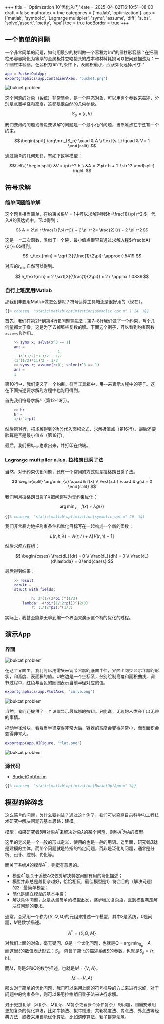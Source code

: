 +++
title = 'Optimization 101优化入门'
date = 2025-04-02T16:10:51+08:00
draft = false
mathkatex = true
categories = ['matlab', 'optimization']
tags = ['matlab', 'symbolic', 'Lagrange multiplier', 'syms', 'assume', 'diff',  'subs',  'solve','assert', 'pretty', 'vpa']
toc = true
tocBorder = true
+++

## 一个简单的问题

一个非常简单的问题，如何用最少的材料做一个容积为1m³的圆柱形容器？在把圆柱形容器简化为等厚的金属板并忽略接头的成本和材料耗损可以把问题描述为：一个圆柱体容器，在容积为1m³的条件下，表面积最小，应该如何选择尺寸？

```matlab
app = BucketOptApp;
exportgraphics(app.ContainerAxes, "bucket.png")
```

![bukcet problem](/matlab/optimization/bucket.png)

这个问题的对象（系统）非常简单，是一个静态对象，可以用两个参数来描述，分别是底面半径和高度，这都是很自然的几何参数。

$$
S_p = \{r, h\}
$$

我们要问的问题或者说要求解的问题是一个最小化的问题，当然难点在于还有一个约束。

$$
\begin{split}
\arg\min_{S_p} \quad & A \\
\text{s.t.} \quad & V = 1
\end{split}
$$

通过简单的几何知识，有如下数学模型：

$$\left\{
\begin{split}
&V = \pi r^2 h \\
&A = 2\pi r h + 2 \pi r^2
\end{split}
\right.
$$

## 符号求解

### 简单问题简单解

这个题目相当简单，在约束关系$V=1$中可以求解得到$h=\frac{1}{\pi r^2}$，代入$A$的表达式中，可以得到：

$$
A = 2\pi r \frac{1}{\pi r^2} + 2 \pi r^2= \frac{2}{r} + 2 \pi r^2
$$

这是一个二次函数，类似于一个碗，最小值点很容易通过求解方程$\frac{dA}{dr}=0$得到。

$$
r_\text{min} = \sqrt[3]{\frac{1}{2\pi}} \approx 0.5419
$$

对应的$h_\text{min}$自然可以得到。

$$
h_\text{min} = 2 \sqrt[3]{\frac{1}{2\pi}} = 2 r  \approx 1.0839
$$

### 自行上难度用Matlab

那我们非要用Matlab做怎么整呢？符号运算工具箱还是很好用的（现在）。

```matlab
{{% codeseg  "static\matlab\optimization\symbolic_opt.m" 1 24  %}}
```

首先，我们在第2行到第4行把问题输进去；第7~8行我们做了一个约束，两个几何量都大于零，这是为了去掉那些复数的解。下面这个例子，可以看到约束函数`assume`的作用。

```matlab
    >> syms x; solve(x^3 == 1)
    ans =
                        1
    - (3^(1/2)*1i)/2 - 1/2
    (3^(1/2)*1i)/2 - 1/2
    >> syms r; assume(r>0); solve(r^3 == 1)
    ans =
    1
```

第10行中，我们定义了一个约束。符号工具箱中，用`==`来表示方程中的等于。这在下面描述要求解的方程中也能用得到。

首先我们符号求解$h$（第12-13行）。

```matlab
    >> hr
    hr =
    1/(r^2*pi)
```

然后第14行，把求解得到的$h(r)$代入面积公式，求解极值点（第16行），最后还要验算是否是最小值点（第18行）。

最后，我们把$h_\text{min}$也求出来，并打印在终端。

### Lagrange multiplier a.k.a. 拉格朗日乘子法

当然，对于约束优化问题，还有一个常用的方式就是拉格朗日乘子法。

$$
\begin{split}
\arg\min_{x} \quad & f(x) \\
\text{s.t.} \quad & g(x) = 0
\end{split}
$$

我们利用拉格朗日乘子$\lambda$把问题写为无约束优化：

$$
\arg\min_{x} \quad  f(x) + \lambda g(x)
$$

```matlab
{{% codeseg  "static\matlab\optimization\symbolic_opt.m" 26  %}}
```

我们非常暴力地把约束条件和优化目标写在一起构成一个新的函数：

$$
L(r, h, \lambda) = A(r, h) + \lambda \left[V(r, h) - 1\right]
$$

然后求解方程组：

$$
\begin{cases}
\frac{dL}{dr} = 0 \\
\frac{dL}{dh} = 0 \\
\frac{dL}{d\lambda} = 0
\end{cases}
$$

最后得到结果：

```matlab
    >> result
    result = 
    struct with fields:

            h: 2*(1/(2*pi))^(1/3)
        lambda: -4*pi*(1/(2*pi))^(2/3)
            r: (1/(2*pi))^(1/3)
```

实际上，我甚至能够无聊到编一个界面来演示这个桶的优化的过程。


## 演示App

### 界面

![bukcet problem](/matlab/optimization/bucketopt.png)

在这个界面里，我们可以用滑块来调节容器的底面半径，界面上同步显示容器的形状，和高度、表面积的值。UI右边是一个坐标系，分别绘制高度和面积曲线，调节过程中，红色与蓝色的圈圈表示当前半径对应的值。

```matlab
exportgraphics(app.PlotAxes, "curve.png")
```

![bukcet problem](/matlab/optimization/curve.png)

当然，我们还提供了一个设置显示最优解的按钮。只能说，无聊的人类会干出无聊的事情。

拖动半径滑块，看看当半径变得非常大后，容器的高度会变得非常小，而表面积会变得非常大。

```matlab
exportapp(app.UIFigure, "flat.png")
```

![bukcet problem](/matlab/optimization/flat.png)

### 源代码

- [BucketOptApp.m](/matlab/optimization/BucketOptApp.m)


```matlab
{{% codeseg  "static\matlab\optimization\BucketOptApp.m" %}}
```

## 模型的碎碎念

这么简单的问题，为什么要纠结？通过这个例子，我们可以窥见目前科学和工程技术研究中解决问题的基本思路：建模。

模型：如果研究者$B$用对象$A^*$来解决对象$A$的某个问题，则称$A^*$为$A$的模型。

这里的定义是一个一般的形式定义，使用的也是一般的用语。这里面，研究者$B$就是建模的主体，而某个问题就是特指的特定问题，而非是泛化的问题，通常是分析、设计、控制、优化等。

而关于系统$A$的模型$A^*$，则挺有意思的。

- 模型$A^*$是关于系统$A$仅仅对解决特定问题有用的简化描述；
- 模型并非总是越复杂越好，恰恰相反，最佳模型是1）符合目的（解决问题）的2）最简单模型；
- 简化是建立模型的基本手段；
- 解决具体问题，总是从最简单的模型出发，逐步增加复杂度，直到模型满足解决该问题的要求。

通常，会采用一个称为$\{S,Q,M\}$的元组来描述一个模型，其中$S$是系统，$Q$是问题，$M$是数学描述。

$$
A^* = \{S, Q, M\}
$$

对我们上面的对象，毫无疑问，$Q$是一个优化问题，也就是$Q=\arg\min_{S_p} \quad A$。而这里$S$的数值表达形式：$S_p$，包含了简化的描述系统$S$的参数，也就是$S_p=\{r,h\}$。

而$M$，则是$S$和$Q$的数学描述，也就是$M=\{V,A\}$。

$$
M=\{V,A\}
$$

那么对于简单的优化问题，我们可以采用上面的符号推导的方式来进行求解，对于问题中的约束条件，则可以采用拉格朗日乘子法来进行求解。

对于更加复杂（$S$复杂、$Q$复杂、$M$复杂或者多个条件复杂）的问题，则需要采用更加复杂的优化算法，比如牛顿法、拟牛顿法、共轭梯度法、内点法、外点法等经典方法；或者采用智能优化算法，比如遗传算法、粒子群算法等。


